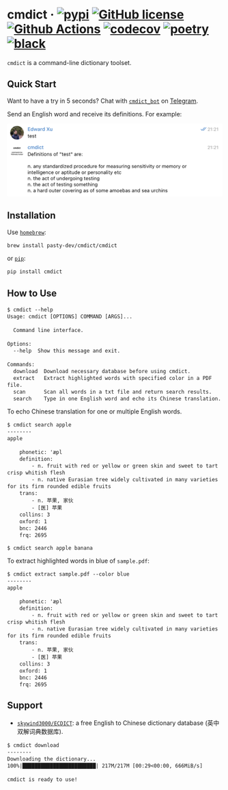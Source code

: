 # cmdict &middot; [![pypi](https://badge.fury.io/py/cmdict.svg)](https://pypi.org/project/cmdict/) [![GitHub license](https://img.shields.io/badge/license-MIT-blue.svg)](https://github.com/zequnyu/cmdict/blob/master/LICENSE) [![Github Actions](https://github.com/zequnyu/cmdict/workflows/cmdict/badge.svg)](https://github.com/zequnyu/cmdict/actions) [![codecov](https://codecov.io/gh/zequnyu/cmdict/branch/master/graph/badge.svg)](https://codecov.io/gh/zequnyu/cmdict) [![poetry](https://img.shields.io/badge/PyPM-poetry-5975aa)](https://python-poetry.org) [![black](https://img.shields.io/badge/code%20style-black-000000.svg)](https://github.com/psf/black)

`cmdict` is a command-line dictionary toolset.

## Quick Start

Want to have a try in 5 seconds? Chat with [`cmdict_bot`](https://t.me/cmdict_bot) on [Telegram](https://telegram.org/).

Send an English word and receive its definitions. For example:

<img width="600" src="img/light-demo.png">

## Installation

Use [`homebrew`](https://brew.sh/):

```sh
brew install pasty-dev/cmdict/cmdict
```

or [`pip`](https://pypi.org/project/cmdict/):

```sh
pip install cmdict
```

## How to Use

```console
$ cmdict --help
Usage: cmdict [OPTIONS] COMMAND [ARGS]...

  Command line interface.

Options:
  --help  Show this message and exit.

Commands:
  download  Download necessary database before using cmdict.
  extract   Extract highlighted words with specified color in a PDF file.
  scan      Scan all words in a txt file and return search results.
  search    Type in one English word and echo its Chinese translation.
```

To echo Chinese translation for one or multiple English words.

```console
$ cmdict search apple
--------
apple

    phonetic: 'æpl
    definition:
        - n. fruit with red or yellow or green skin and sweet to tart crisp whitish flesh
        - n. native Eurasian tree widely cultivated in many varieties for its firm rounded edible fruits
    trans:
        - n. 苹果, 家伙
        - [医] 苹果
    collins: 3
    oxford: 1
    bnc: 2446
    frq: 2695
```

```console
$ cmdict search apple banana
```

To extract highlighted words in blue of `sample.pdf`:

```console
$ cmdict extract sample.pdf --color blue
--------
apple

    phonetic: 'æpl
    definition:
        - n. fruit with red or yellow or green skin and sweet to tart crisp whitish flesh
        - n. native Eurasian tree widely cultivated in many varieties for its firm rounded edible fruits
    trans:
        - n. 苹果, 家伙
        - [医] 苹果
    collins: 3
    oxford: 1
    bnc: 2446
    frq: 2695
```

## Support

- [`skywind3000/ECDICT`](https://github.com/skywind3000/ECDICT/releases): a free English to Chinese dictionary database (英中双解词典数据库).

```console
$ cmdict download
--------
Downloading the dictionary...
100%|████████████████████████| 217M/217M [00:29<00:00, 666MiB/s]

cmdict is ready to use!
```

